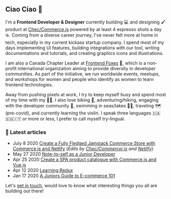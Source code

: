 ## Ciao Ciao 👋

<!--
**jaepass/jaepass** is a ✨ _special_ ✨ repository because its `README.md` (this file) appears on your GitHub profile.

Here are some ideas to get you started:

- 🔭 I’m currently working on ...
- 🌱 I’m currently learning ...
- 👯 I’m looking to collaborate on ...
- 🤔 I’m looking for help with ...
- 💬 Ask me about ...
- 📫 How to reach me: ...
- 😄 Pronouns: ...
- ⚡ Fun fact: ...
-->

I'm a **Frontend Developer & Designer** currently building 💻 and designing 🖌️ product at [Chec/Commerce.js](https://commercejs.com/) powered by at least 4 espresso shots a day ☕. Coming from a diverse career journey, I've never felt more at home in tech, especially in my current kickass startup company. I spend most of my days implementing UI features, building integrations with our tool, writing documentations and tutorials, and creating graphics icons and illustrations.

I am also a Canada Chapter Leader at [Frontend Foxes](https://www.frontendfoxes.org/) 🦊, which is a non-profit international organization aiming to provide diversity in developer communities. As part of the initiative, we run worldwide events, meetups, and workshops for women and people who identify as women to learn frontend technologies.

Away from pushing pixels at work, I try to keep myself busy and spend most of my time with my 👦🏻. I also love biking 🚴‍, adventuring/hiking, engaging with the developer community 💬, swimming in seas/lakes 🏊🏻‍, traveling 🗺️ (pre-covid), and currently learning the violin. I speak three languages 🇨🇦🇸🇬🇮🇹 or more or less, I prefer to call myself try-lingual.

### 📝 Latest articles

* July 8 2020 [Create a Fully Fledged Jamstack Commerce Store with Commerce.js and Netlify](https://www.netlify.com/blog/2020/07/09/create-a-fully-fledged-jamstack-commerce-store-with-commerce.js-and-netlify) (*Edits by [Chec/Commercej.js](https://commercejs.com/) and [Netlify](https://www.netlify.com/)*)
* May 27 2020 [Note-to-self as a Junior Developer](https://dev.to/jaepass/note-to-self-as-a-junior-developer-4h59) 
* Apr 25 2020 [Create a SPA product catalogue with Commerce.js and Vue.js](https://dev.to/jaepass/build-a-static-product-catalogue-with-commerce-js-29lc)
* Apr 12 2020 [Learning Redux](https://dev.to/jaepass/learning-redux-1obh)
* Jan 17 2020 [A Juniors Guide to E-commerce 101](https://dev.to/jaepass/ecommerce-101-a-junior-s-developers-guide-to-integrating-commerce-js-1nfd)

Let's [get in touch](https://twitter.com/jaeriahtay), would love to know what interesting things you all are building out there! 

